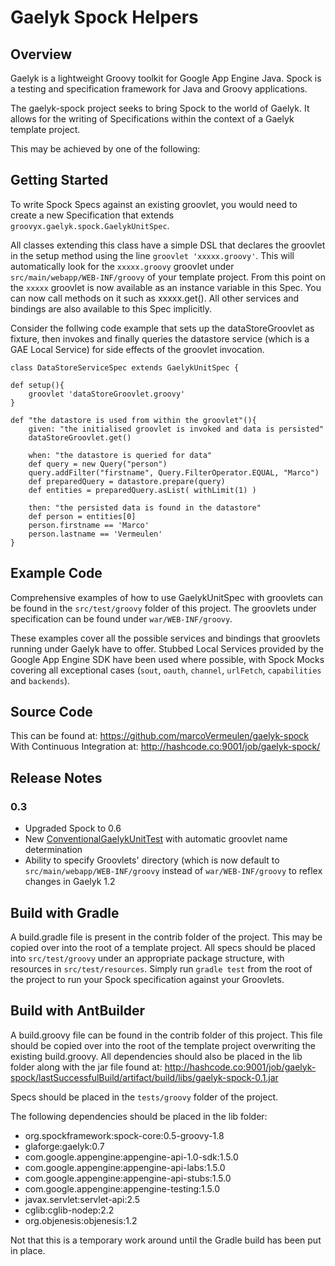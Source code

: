 # Gaelyk Spock Helpers

## Overview
Gaelyk is a lightweight Groovy toolkit for Google App Engine Java. Spock is a testing and specification framework for Java and Groovy applications.

The gaelyk-spock project seeks to bring Spock to the world of Gaelyk. It allows for the writing of Specifications within the context of a Gaelyk template project.

This may be achieved by one of the following:

## Getting Started

To write Spock Specs against an existing groovlet, you would need to create a new Specification that extends `groovyx.gaelyk.spock.GaelykUnitSpec`.

All classes extending this class have a simple DSL that declares the groovlet in the setup method using the line `groovlet 'xxxxx.groovy'`. This will automatically look for the `xxxxx.groovy` groovlet under `src/main/webapp/WEB-INF/groovy` of your template project. From this point on the `xxxxx` groovlet is now available as an instance variable in this Spec. You can now call methods on it such as xxxxx.get(). All other services and bindings are also available to this Spec implicitly.

Consider the follwing code example that sets up the dataStoreGroovlet as fixture, then invokes and finally queries the datastore service (which is a GAE Local Service) for side effects of the groovlet invocation.

    class DataStoreServiceSpec extends GaelykUnitSpec {
    
    def setup(){
        groovlet 'dataStoreGroovlet.groovy'
    }
    
    def "the datastore is used from within the groovlet"(){
        given: "the initialised groovlet is invoked and data is persisted"
        dataStoreGroovlet.get()
        
        when: "the datastore is queried for data"
        def query = new Query("person")
        query.addFilter("firstname", Query.FilterOperator.EQUAL, "Marco")
        def preparedQuery = datastore.prepare(query)
        def entities = preparedQuery.asList( withLimit(1) )
        
        then: "the persisted data is found in the datastore"
        def person = entities[0]
        person.firstname == 'Marco'
        person.lastname == 'Vermeulen'
    }
    

## Example Code

Comprehensive examples of how to use GaelykUnitSpec with groovlets can be found in the `src/test/groovy` folder of this project. The groovlets under specification can be found under `war/WEB-INF/groovy`.

These examples cover all the possible services and bindings that groovlets running under Gaelyk have to offer. Stubbed Local Services provided by the Google App Engine SDK have been used where possible, with Spock Mocks covering all exceptional cases (`sout`, `oauth`, `channel`, `urlFetch`, `capabilities` and `backends`).

## Source Code
This can be found at:
    <https://github.com/marcoVermeulen/gaelyk-spock>
With Continuous Integration at:
	<http://hashcode.co:9001/job/gaelyk-spock/>
	
## Release Notes

### 0.3

  * Upgraded Spock to 0.6
  * New [ConventionalGaelykUnitTest](https://github.com/musketyr/gaelyk-spock/blob/master/src/main/groovy/groovyx/gaelyk/spock/ConventionalGaelykUnitSpec.groovy) with automatic groovlet name determination
  * Ability to specify Groovlets' directory (which is now default to `src/main/webapp/WEB-INF/groovy` instead of `war/WEB-INF/groovy` to reflex changes in Gaelyk 1.2


## Build with Gradle
A build.gradle file is present in the contrib folder of the project. This may be copied over into the root of a template project. All specs should be placed into `src/test/groovy` under an appropriate package structure, with resources in `src/test/resources`. Simply run `gradle test` from the root of the project to run your Spock specification against your Groovlets.


## Build with AntBuilder
A build.groovy file can be found in the contrib folder of this project. This file should be copied over into the root of the template project overwriting the existing build.groovy. All dependencies should also be placed in the lib folder along with the jar file found at:
<http://hashcode.co:9001/job/gaelyk-spock/lastSuccessfulBuild/artifact/build/libs/gaelyk-spock-0.1.jar>

Specs should be placed in the `tests/groovy` folder of the project.

The following dependencies should be placed in the lib folder:

* org.spockframework:spock-core:0.5-groovy-1.8
* glaforge:gaelyk:0.7
* com.google.appengine:appengine-api-1.0-sdk:1.5.0
* com.google.appengine:appengine-api-labs:1.5.0
* com.google.appengine:appengine-api-stubs:1.5.0
* com.google.appengine:appengine-testing:1.5.0
* javax.servlet:servlet-api:2.5
* cglib:cglib-nodep:2.2
* org.objenesis:objenesis:1.2


Not that this is a temporary work around until the Gradle build has been put in place.
